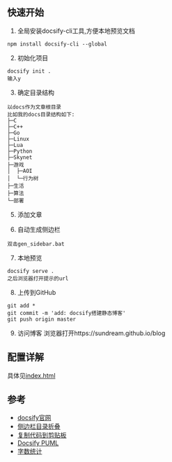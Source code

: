 <!-- date=2023-02-03 -->
## 快速开始
1. 全局安装docsify-cli工具,方便本地预览文档
```shell
npm install docsify-cli --global
```

2. 初始化项目
```shell
docsify init .
输入y
```

3. 确定目录结构
```
以docs作为文章根目录
比如我的docs目录结构如下:
├─C
├─C++
├─Go
├─Linux
├─Lua
├─Python
├─Skynet
├─游戏
│  ├─AOI
│  └─行为树
├─生活
├─算法
└─部署
```

5. 添加文章

6. 自动生成侧边栏
```shell
双击gen_sidebar.bat
```

7. 本地预览
```shell
docsify serve .
之后浏览器打开提示的url
```

8. 上传到GitHub
```shell
git add *
git commit -m 'add: docsify搭建静态博客'
git push origin master
```

9. 访问博客
浏览器打开https://sundream.github.io/blog

## 配置详解
具体见[index.html](https://raw.githubusercontent.com/sundream/blog/master/index.html)

## 参考
- [docsify官网](https://docsify.js.org/#/)
- [侧边栏目录折叠](https://github.com/iPeng6/docsify-sidebar-collapse)
- [复制代码到剪贴板](https://github.com/jperasmus/docsify-copy-code)
- [Docsify PUML](https://github.com/indieatom/docsify-puml)
- [字数统计](https://github.com/827652549/docsify-count)